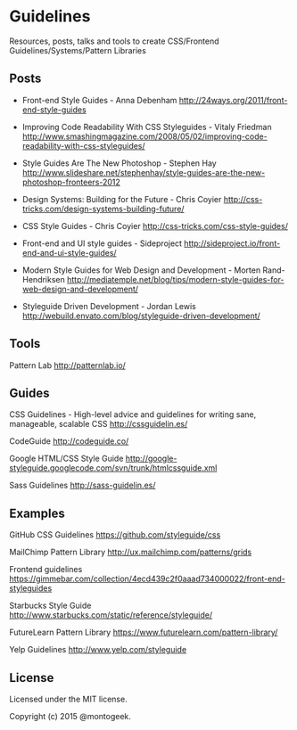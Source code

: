 # Guidelines

Resources, posts, talks and tools to create CSS/Frontend Guidelines/Systems/Pattern Libraries


## Posts

- Front-end Style Guides - Anna Debenham
http://24ways.org/2011/front-end-style-guides

- Improving Code Readability With CSS Styleguides - Vitaly Friedman
http://www.smashingmagazine.com/2008/05/02/improving-code-readability-with-css-styleguides/

- Style Guides Are The New Photoshop - Stephen Hay
http://www.slideshare.net/stephenhay/style-guides-are-the-new-photoshop-fronteers-2012

- Design Systems: Building for the Future - Chris Coyier
http://css-tricks.com/design-systems-building-future/

- CSS Style Guides - Chris Coyier
http://css-tricks.com/css-style-guides/

- Front-end and UI style guides - Sideproject
http://sideproject.io/front-end-and-ui-style-guides/

- Modern Style Guides for Web Design and Development - Morten Rand-Hendriksen
http://mediatemple.net/blog/tips/modern-style-guides-for-web-design-and-development/

- Styleguide Driven Development - Jordan Lewis
http://webuild.envato.com/blog/styleguide-driven-development/

## Tools

Pattern Lab
http://patternlab.io/

## Guides

CSS Guidelines - High-level advice and guidelines for writing sane, manageable, scalable CSS
http://cssguidelin.es/

CodeGuide
http://codeguide.co/

Google HTML/CSS Style Guide
http://google-styleguide.googlecode.com/svn/trunk/htmlcssguide.xml

Sass Guidelines
http://sass-guidelin.es/

## Examples

GitHub CSS Guidelines
https://github.com/styleguide/css

MailChimp Pattern Library
http://ux.mailchimp.com/patterns/grids

Frontend guidelines
https://gimmebar.com/collection/4ecd439c2f0aaad734000022/front-end-styleguides

Starbucks Style Guide
http://www.starbucks.com/static/reference/styleguide/

FutureLearn Pattern Library
https://www.futurelearn.com/pattern-library/

Yelp Guidelines
http://www.yelp.com/styleguide

## License

Licensed under the MIT license.

Copyright (c) 2015 @montogeek.
